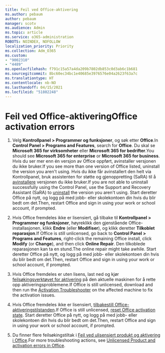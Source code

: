 ```yaml
---
title: Feil ved Office-aktivering
ms.author: pebaum
author: pebaum
manager: scotv
ms.audience: Admin
ms.topic: article
ms.service: o365-administration
ROBOTS: NOINDEX, NOFOLLOW
localization_priority: Priority
ms.collection: Adm_O365
ms.custom:
- "9002310"
- "4489"
ms.openlocfilehash: f791c15a57a4da209b7802db853c0d3ab6c1b681
ms.sourcegitcommit: 8bc60ec34bc1e40685e3976576e04a2623f63a7c
ms.translationtype: HT
ms.contentlocale: nb-NO
ms.lasthandoff: 04/15/2021
ms.locfileid: "51802248"
---
```

# <a name="office-activation-errors"></a><span data-ttu-id="5ab54-102">Feil ved Office-aktivering</span><span class="sxs-lookup"><span data-stu-id="5ab54-102">Office activation errors</span></span>

1. <span data-ttu-id="5ab54-103">Velg **Kontrollpanel > Programmer og funksjoner**, og søk etter **Office**.</span><span class="sxs-lookup"><span data-stu-id="5ab54-103">In **Control Panel > Programs and Features**, search for **Office**.</span></span> <span data-ttu-id="5ab54-104">Du skal se **Microsoft 365 for virksomheter** eller **Microsoft 365 for bedrifter**.</span><span class="sxs-lookup"><span data-stu-id="5ab54-104">You should see **Microsoft 365 for enterprise** or **Microsoft 365 for business**.</span></span> <span data-ttu-id="5ab54-105">Hvis du ser mer enn én versjon av Office oppført, avinstaller versjonen du ikke bruker.</span><span class="sxs-lookup"><span data-stu-id="5ab54-105">If you see more than one version of Office listed, uninstall the version you aren't using.</span></span> <span data-ttu-id="5ab54-106">Hvis du ikke får avinstallert den helt via Kontrollpanel, bruk assistenten for støtte og gjenoppretting (SaRA) til å [avinstallere](https://aka.ms/SARA-OfficeUninstall-Alchemy) versjonen du ikke bruker.</span><span class="sxs-lookup"><span data-stu-id="5ab54-106">If you are not able to uninstall successfully using the Control Panel, use the Support and Recovery Assistant (SaRA) to [uninstall](https://aka.ms/SARA-OfficeUninstall-Alchemy) the version you aren't using.</span></span> <span data-ttu-id="5ab54-107">Start deretter Office på nytt, og logg på med jobb- eller skolekontoen din hvis du blir bedt om det.</span><span class="sxs-lookup"><span data-stu-id="5ab54-107">Then, restart Office and sign in using your work or school account, if prompted.</span></span> 

2. <span data-ttu-id="5ab54-108">Hvis Office fremdeles ikke er lisensiert, gå tilbake til **Kontrollpanel > Programmer og funksjoner**, høyreklikk den gjenstående Office-installasjonen, klikk **Endre** (eller **Modifiser**), og klikk deretter **Tilkoblet reparasjon**.</span><span class="sxs-lookup"><span data-stu-id="5ab54-108">If Office is still unlicensed, go back to **Control Panel > Programs and Features**, right-click the remaining Office install, click **Modify** (or **Change**), and then click **Online Repair**.</span></span> <span data-ttu-id="5ab54-109">Den tilkoblede reparasjonen kan ta en stund.</span><span class="sxs-lookup"><span data-stu-id="5ab54-109">The online repair might take awhile.</span></span> <span data-ttu-id="5ab54-110">Start deretter Office på nytt, og logg på med jobb- eller skolekontoen din hvis du blir bedt om det.</span><span class="sxs-lookup"><span data-stu-id="5ab54-110">Then, restart Office and sign in using your work or school account, if prompted.</span></span> 

3. <span data-ttu-id="5ab54-111">Hvis Office fremdeles er uten lisens, last ned og kjør [feilsøkingsverktøyet for aktivering](https://aka.ms/SARA-OfficeActivation-Alchemy) på den aktuelle maskinen for å rette opp aktiveringsproblemene.</span><span class="sxs-lookup"><span data-stu-id="5ab54-111">If Office is still unlicensed, download and then run the [Activation Troubleshooter](https://aka.ms/SARA-OfficeActivation-Alchemy) on the affected machine to fix the activation issues.</span></span> 

4. <span data-ttu-id="5ab54-112">Hvis Office fremdeles ikke er lisensiert, [tilbakestill Office-aktiveringstilstanden](https://docs.microsoft.com/office365/troubleshoot/activation/reset-office-365-proplus-activation-state).</span><span class="sxs-lookup"><span data-stu-id="5ab54-112">If Office is still unlicensed, [reset Office activation state](https://docs.microsoft.com/office365/troubleshoot/activation/reset-office-365-proplus-activation-state).</span></span> <span data-ttu-id="5ab54-113">Start deretter Office på nytt, og logg på med jobb- eller skolekontoen din hvis du blir bedt om det.</span><span class="sxs-lookup"><span data-stu-id="5ab54-113">Then, restart Office and sign in using your work or school account, if prompted.</span></span>  

5. <span data-ttu-id="5ab54-114">Du finner flere feilsøkingstiltak i [Feil ved ulisensiert produkt og aktivering i Office](https://support.office.com/article/unlicensed-product-and-activation-errors-in-office-0d23d3c0-c19c-4b2f-9845-5344fedc4380).</span><span class="sxs-lookup"><span data-stu-id="5ab54-114">For more troubleshooting actions, see [Unlicensed Product and activation errors in Office](https://support.office.com/article/unlicensed-product-and-activation-errors-in-office-0d23d3c0-c19c-4b2f-9845-5344fedc4380).</span></span>
